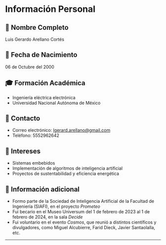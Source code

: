 # Información Personal

## 👤 Nombre Completo
Luis Gerardo Arellano Cortés

## 📅 Fecha de Nacimiento
06 de Octubre del 2000

## 🎓 Formación Académica
- Ingeniería eléctrica electrónica
- Universidad Nacional Autónoma de México

## 📧 Contacto
- Correo electrónico: lgerard.arellano@gmail.com
- Teléfono: 5552962642

## 🌟 Intereses
- Sistemas embebidos 
- Implementación de algoritmos de inteligencia artificial
- Proyectos de sustentabilidad y eficiencia energética

## 🧠 Información adicional
- Formo parte de la Sociedad de Inteligencia Artificial de la Facultad de Ingeniería (SIAFI), en el proyecto *Prometeo*
- Fui becario en el Museo Universum del 1 de febrero de 2023 al 1 de febrero de 2024, en la sala *Decide*
- Fui voluntario en el evento *Cosmos*, que reunió a distintos científicos y divulgadores, como Miguel Alcubierre, Farid Dieck, Javier Santaolalla, etc. 

---


